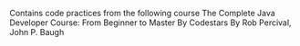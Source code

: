 Contains code practices from the following course
The Complete Java Developer Course: From Beginner to Master
By Codestars By Rob Percival, John P. Baugh
